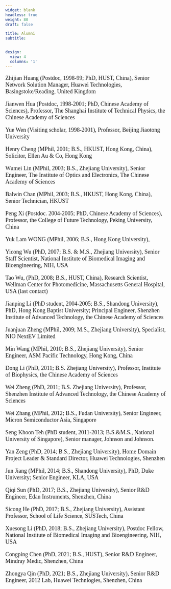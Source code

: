```yaml
---
widget: blank
headless: true
weight: 80
draft: false

title: Alumni
subtitle:


design:
  view: 4
  columns: '1'
---
```



<font size='4'>
<font face=Times New Roman>

Zhijian Huang (Postdoc, 1998-99; PhD, HUST, China), Senior Network Solution Manager, Huawei Technologies, Basingstoke/Reading, United Kingdom

Jianwen Hua (Postdoc, 1998-2001; PhD, Chinese Academy of Sciences), Professor, The Shanghai Institute of Technical Physics, the Chinese Academy of Sciences

Yue Wen (Visiting scholar, 1998-2001), Professor, Beijing Jiaotong University

Henry Cheng (MPhil, 2001; B.S., HKUST, Hong Kong, China), Solicitor, Ellen Au & Co, Hong Kong

Wumei Lin (MPhil, 2003; B.S., Zhejiang University), Senior Engineer, The Institute of Optics and Electronics, The Chinese Academy of Sciences

Balwin Chan (MPhil, 2003; B.S., HKUST, Hong Kong, China), Senior Technician, HKUST

Peng Xi (Postdoc. 2004-2005; PhD, Chinese Academy of Sciences), Professor, the College of Future Technology, Peking University, China

Yuk Lam WONG (MPhil, 2006; B.S., Hong Kong University),

Yicong Wu (PhD, 2007; B.S. & M.S., Zhejiang University), Senior Staff Scientist, National Institute of Biomedical Imaging and Bioengineering, NIH, USA

Tao Wu, (PhD, 2008; B.S., HUST, China), Research Scientist, Wellman Center for Photomedicine, Massachusetts General Hospital, USA (last contact)

Jianping Li (PhD student, 2004-2005; B.S., Shandong University), PhD, Hong Kong Baptist University; Principal Engineer, Shenzhen Institute of Advanced Technology, the Chinese Academy of Sciences

Juanjuan Zheng (MPhil, 2009; M.S., Zhejiang University), Specialist, NIO NextEV Limited

Min Wang (MPhil, 2010; B.S., Zhejiang University), Senior Engineer, ASM Pacific Technology, Hong Kong, China

Dong Li (PhD, 2011; B.S. Zhejiang University), Professor, Institute of Biophysics, the Chinese Academy of Sciences

Wei Zheng (PhD, 2011; B.S. Zhejiang University), Professor, Shenzhen Institute of Advanced Technology, the Chinese Academy of Sciences

Wei Zhang (MPhil, 2012; B.S., Fudan University), Senior Engineer, Micron Semiconductor Asia, Singapore

Seng Khoon Teh (PhD student, 2011-2013; B.S.&M.S., National University of Singapore), Senior manager, Johnson and Johnson. 

Yan Zeng (PhD, 2014; B.S., Zhejiang University), Home Domain Project Leader & Standard Director, Huawei Technologies, Shenzhen

Jun Jiang (MPhil, 2014; B.S., Shandong University), PhD, Duke University; Senior Engineer, KLA, USA

Qiqi Sun (PhD, 2017; B.S., Zhejiang University), Senior R&D  Engineer, Edan Instruments, Shenzhen, China

Sicong He (PhD, 2017; B.S., Zhejiang University), Assistant Professor, School of Life Science, SUSTech, China

Xuesong Li (PhD, 2018; B.S., Zhejiang University), Postdoc Fellow, National Institute of Biomedical Imaging and Bioengineering, NIH, USA

Congping Chen (PhD, 2021; B.S., HUST), Senior R&D Engineer, Mindray Medic, Shenzhen, China

Zhongya Qin (PhD, 2021; B.S., Zhejiang University), Senior R&D  Engineer, 2012 Lab, Huawei Technlogies, Shenzhen, China

</font>
</font>



